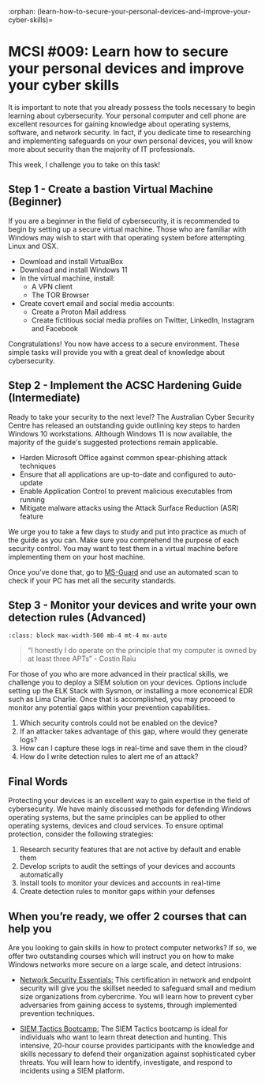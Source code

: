 :orphan:
(learn-how-to-secure-your-personal-devices-and-improve-your-cyber-skills)=

# MCSI #009: Learn how to secure your personal devices and improve your cyber skills

It is important to note that you already possess the tools necessary to begin learning about cybersecurity. Your personal computer and cell phone are excellent resources for gaining knowledge about operating systems, software, and network security. In fact, if you dedicate time to researching and implementing safeguards on your own personal devices, you will know more about security than the majority of IT professionals.

This week, I challenge you to take on this task!

## Step 1 - Create a bastion Virtual Machine (Beginner)

If you are a beginner in the field of cybersecurity, it is recommended to begin by setting up a secure virtual machine. Those who are familiar with Windows may wish to start with that operating system before attempting Linux and OSX.

- Download and install VirtualBox
- Download and install Windows 11
- In the virtual machine, install:
  * A VPN client
  * The TOR Browser
- Create covert email and social media accounts:
  * Create a Proton Mail address
  * Create fictitious social media profiles on Twitter, LinkedIn, Instagram and Facebook

Congratulations! You now have access to a secure environment. These simple tasks will provide you with a great deal of knowledge about cybersecurity.

## Step 2 - Implement the ACSC Hardening Guide (Intermediate)

Ready to take your security to the next level? The Australian Cyber Security Centre has released an outstanding guide outlining key steps to harden Windows 10 workstations. Although Windows 11 is now available, the majority of the guide's suggested protections remain applicable.

- Harden Microsoft Office against common spear-phishing attack techniques
- Ensure that all applications are up-to-date and configured to auto-update
- Enable Application Control to prevent malicious executables from running
- Mitigate malware attacks using the Attack Surface Reduction (ASR) feature

We urge you to take a few days to study and put into practice as much of the guide as you can. Make sure you comprehend the purpose of each security control. You may want to test them in a virtual machine before implementing them on your host machine.

Once you’ve done that, go to [MS-Guard](https://www.mosse-security.com/products/msguard.html) and use an automated scan to check if your PC has met all the security standards.

## Step 3 - Monitor your devices and write your own detection rules (Advanced)

```{thumbnail} ../images/newsletter/2023-009-costin-raiu.png
:class: block max-width-500 mb-4 mt-4 mx-auto
```

> “I honestly I do operate on the principle that my computer is owned by at least three APTs” - Costin Raiu

For those of you who are more advanced in their practical skills, we challenge you to deploy a SIEM solution on your devices. Options include setting up the ELK Stack with Sysmon, or installing a more economical EDR such as Lima Charlie. Once that is accomplished, you may proceed to monitor any potential gaps within your prevention capabilities.

1. Which security controls could not be enabled on the device?
2. If an attacker takes advantage of this gap, where would they generate logs?
3. How can I capture these logs in real-time and save them in the cloud?
4. How do I write detection rules to alert me of an attack?

## Final Words

Protecting your devices is an excellent way to gain expertise in the field of cybersecurity. We have mainly discussed methods for defending Windows operating systems, but the same principles can be applied to other operating systems, devices and cloud services. To ensure optimal protection, consider the following strategies:

1. Research security features that are not active by default and enable them
2. Develop scripts to audit the settings of your devices and accounts automatically
3. Install tools to monitor your devices and accounts in real-time
4. Create detection rules to monitor gaps within your defenses

## When you’re ready, we offer 2 courses that can help you

Are you looking to gain skills in how to protect computer networks? If so, we offer two outstanding courses which will instruct you on how to make Windows networks more secure on a large scale, and detect intrusions:

- [Network Security Essentials:](https://www.mosse-institute.com/certifications/mnse-network-security-essentials.html) This certification in network and endpoint security will give you the skillset needed to safeguard small and medium size organizations from cybercrime. You will learn how to prevent cyber adversaries from gaining access to systems, through implemented prevention techniques.

- [SIEM Tactics Bootcamp:](https://www.mosse-institute.com/bootcamps/siem-tactics.html) The SIEM Tactics bootcamp is ideal for individuals who want to learn threat detection and hunting. This intensive, 20-hour course provides participants with the knowledge and skills necessary to defend their organization against sophisticated cyber threats. You will learn how to identify, investigate, and respond to incidents using a SIEM platform.